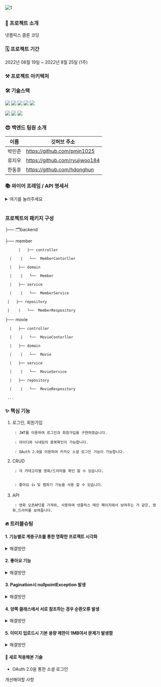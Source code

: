 ![1](https://user-images.githubusercontent.com/67058000/186458930-d71285c5-1ceb-4ecc-9d04-235b145e98ba.png)


##
### 🙌 프로젝트 소개

넷플릭스 클론 코딩


### 🗓 프로젝트 기간
2022년 08월 19일 ~ 2022년 8월 25일 (1주)

### ⚒️ 프로젝트 아키텍처


### 🛠 기술스택

<img src="https://img.shields.io/badge/java-007396?style=for-the-badge&logo=java&logoColor=white"> <img src="https://img.shields.io/badge/spring-6DB33F?style=for-the-badge&logo=spring&logoColor=white"> <img src="https://img.shields.io/badge/springboot-6DB33F?style=for-the-badge&logo=springboot&logoColor=white"> 
<img src="https://img.shields.io/badge/mysql-4479A1?style=for-the-badge&logo=mysql&logoColor=white"> <img src="https://img.shields.io/badge/amazonaws-232F3E?style=for-the-badge&logo=amazonaws&logoColor=white"> 

 <img src="https://img.shields.io/badge/github-181717?style=for-the-badge&logo=github&logoColor=white"> <img src="https://img.shields.io/badge/git-F05032?style=for-the-badge&logo=git&logoColor=white"> <img src="https://img.shields.io/badge/gradle-02303A?style=for-the-badge&logo=gradle&logoColor=white">



### 😎 백엔드 팀원 소개
이름 | 깃허브 주소 |
---|---|
박민준 |	https://github.com/pmjn1025 
류지우 |	https://github.com/ryujiwoo184
한동훈 | https://github.com/hdonghun

### 📚 와이어 프레임 / API 명세서

<details>
<summary>여기를 눌러주세요</summary>
<div markdown="1">


[노션으로 열기](https://www.notion.so/2-264b9001bbcc4d58a0c1a63ae6f4e369)

</div>
</details>
<br>

### 프로젝트의 패키지 구성

├── 🗂backend  

   ├── member  
   
          |   ├── controller

  	  |    |   └──  MemberContorller

   	  |   ├── domain

  	  |    |   └──  Member

  	  |   ├── service

   	  |    |   └──  MemberService
 
   	 |   ├── repository
   
   	 |    |   └──  MemberRespository

   ├── movie  
   
	  |   ├── controller

  	  |    |   └──  MovieContorller

  	  |   ├── domain

  	  |    |   └──  Movie

  	  |   ├── service

  	  |    |   └──  MovieService
 
  	  |   ├── repository
   
  	  |    |   └──  MovieRespository  
     
     ...



### ✨ 핵심 기능

1. 로그인, 회원가입

        : JWT를 이용하여 로그인과 회원가입을 구현하였습니다.

        : 아이디와 닉네임의 중복확인이 가능합니다.

        : OAuth 2.0을 이용하여 카카오 소셜 로그인 기능이 가능합니다.

2. CRUD

        : 각 카테고리별 영화/드라마을 확인 할 수 있습니다.
        

        : 좋아요 👍 및 찜하기 기능을 사용 할 수 있습니다.
        
3. API
       
        : 영화 오픈API를 가져와, 사용하여 넷플릭스 메인 페이지에서 보여주는 거 같은, 영화,드라마를 보여줍니다.

### 🔥 트러블슈팅
#### 1. 기능별로 계층구조를 통한 명확한 프로젝트 시각화 
<details>
<summary>해결방안</summary>
<div markdown="1">
 <br>
 
      - 기존의 프로젝트에 패키지 구성에 깔끔하지 못하고, 찾고자 하는 데이터에 대한 정리가 잘 되지 않은 것을 느끼고, 
	프로젝트를 계속 진행하면서 패키지를 어떻게 구성할 것인가에 고민이 생겼다. 프로젝트의 패키지 구성은 계층별, 기능별 구성으로 나눌 수 있다. 
 
<br>  
 
    1.기능별로 나누고 계층별로 나누기 
    - 클래스의 기능과 역할에 따라서 패키지를 구성하는 것이다. 
	예를 들어 Member의 정보를 관여하는 패키지를 구성한다면, member패키지 안에 domain, service, dto, repository가 포함되어 구성되게 된다. 
	프로젝트가 커질수록 패키지 안의 클래스 수가 증가하기 때문에 기능별 구성이 재사용성이 좋고 Package Principle을 잘 지키기는 이점이 있어, 이러한 방식으로 정리를 하였음.
![image](https://user-images.githubusercontent.com/67058000/186604944-fa5c1258-fd32-4860-a797-40c684ab700b.png)
 <br>
 <br>
 <br>

</details>


#### 2. 좋아요 기능
	
<details>
<summary>해결방안</summary>
<div markdown="1">
	 <br>
 
      - - ERD를 참고하여 작성했지만 연관관계, oneTomany와 manyToOne에 대한 각각 이해가 부족해, 에러가 발생하였음
![image](https://user-images.githubusercontent.com/67058000/186610246-87c00deb-eafe-4e1c-af51-776e00095245.png)


 
<br>  
 OneToMany(1 : N) 를 사용시 : 참조값 Like가 여러 movie에 적용된다 생각해 OneToMany를 적용시켜봄  

	⇒ 연관관계 재확인 및 수정 후 재실행시 비디오 전체에 좋아요 카운트 증가

 ManyToOne(N : 1) 사용 : 여러 movie를 좋아요 할 수 있고 고유 계정으로 하나의 영화에만 좋아요 가능

	⇒ 어떤 엔티티를 중심으로 상대 엔티티를 바라보느냐에 따라 다중성이 다른게 됨
 <br>
 <br>
 <br>

</details>
	
 
#### 3. Pagination시 nullpointException 발생
<details>
<summary>해결방안</summary>
<div markdown="1">
 <br>
	최초 문제 발생

- Spring으로 페이징을 공부하던 중 기본예제를 응용하여 내 프로젝트에 적용한 후 서버 시작시 바로 nullpointException 발생.
- A.클라이언트 상태
    - 클라이언트에 internal server error 500 발생
- B. 서버상태
    - videoRepository.findAll(pageable)에서 null발생.
- c. 어플리케이션 정보
    - DB에는 영화데이터가 정상적으로 저장되어있음.
    - Video테이블을 사용하는 다른 기능은 정상적으로 작동함.
    - 

---

## Trouble Shooting

### 원인 탐색 과정

1. 클라이언트는 당연히 500error가 발생 할 수 밖에 없음.
2. DB에 정상적으로 저장되고 관련기능은 오류가 발생하지 않음
3. 서버나 기타 여러 다른 부분에서 이상한점과 오류가 발생하지 않음
4. videoRepository.findAll(pageable) 부분에서만 nullpointException 이 발생함.
- 따라서 내가 가져온 예제 코드가 잘못된 코드라고 판단함.

```java
 @GetMapping("/video/pagination")
    public ResponseEntity MoviePagination(final Pageable pageable) {
        Page<Video> videos =
        videoRepository.findAll(pageable);
        return new ResponseEntity<>(posts,HttpStatus.OK);
    }
```

```java
@Repository
public interface VideoRepository extends JpaRepository<Video, Long> {

   }
```

### 원인 파악

1. DB에서 해당 데이터 전부를 가져온다.
2. 가져온 데이터를 요청받은 기준으로 분류한다(Sort) --> null이됨.
3. 분류한 데이터를 비즈니스로직에서 받아서 다시 컨트롤러로 전송한다.
4. 컨트롤러에서 클라이언트로 페이징한 데이터를 응답한다.
- 2번에서 문제가 발생함.

### 문제가 발생한 이유.
![image](https://user-images.githubusercontent.com/67058000/186611356-83b25029-b8db-4456-acdf-1c76dd3c1e34.png)

- JpaRepository를 상속받은 Repository는 페이징관련 Repository도 상속받아서 db에서 가져올때 페이징한 데이터를 분류해서 가져올 수 있다.
- 그런데 나는 Pageable만 사용했는데 이 Pageable만 사용했지 해당 분류내용을 내가 지정하지 않았던 것이다.

![image](https://user-images.githubusercontent.com/67058000/186611643-207b1f30-0f53-4cc1-bf72-f379af6fe3ac.png)

- 따라서 해당 분류된 내용을 지정하지 않았으니 null이 되고 nullpointException이 발생한 것이었다.

### 문제 해결

- Pageable의 값을 지정해주기 위해 각 데이터값을 요청받음

```java
@GetMapping("/video/pagination")
    public ResponseDto<?> getPaging(
            @RequestParam("page") int page,
            @RequestParam("size") int size,
            @RequestParam("sortBy") String sortBy,
            @RequestParam("isAsc") boolean isAsc

    ) {
        page = page - 1;
        return pagingService.getPagenation(page, size,sortBy,isAsc);
    }
```

• 참고 : @RequestParam("sortBy") String sortBy 이부분 DESC나 ASC와 같이 OrderBy가 아니라 id, title과 같은 분류기준이다.

```java
 @Transactional
    public ResponseDto<?> getPagenation(int page, int size, String sortBy, boolean isAsc) {

        Sort.Direction direction = isAsc ? Sort.Direction.ASC : Sort.Direction.DESC;
        Sort sort = Sort.by(direction, sortBy);
        Pageable pageable = PageRequest.of(page, size,sort);
        Page<Video> videos = videoRepository.findAll(pageable);

        List<VideoResponseDto> videoResponseDtoList = new ArrayList<>();

        for (Video video : videos){

            videoResponseDtoList.add(
                    VideoResponseDto.builder()
                            .id(video.getId())
                            .title(video.getTitle())
                            .poster_path(video.getPosterPath())
                            .overview(video.getOverview())
                            .first_date(video.getRelease_date())
                            .grade(video.getPopularity())
                            .youtubePath(video.getYoutubePath())
                            .backdrop_path(video.getBackdrop_path())
                            .homepage(video.getHomepage())
                            .likeCnt(video.getLikeCnt())
                            .build()
            );

        }

        return ResponseDto.success(videoResponseDtoList);

    }
```

• 마지막으로 Repository에서도 정의 해주어야 한다. 그래야 해당데이터를 가져와서 분류해서 데이터를 전달해준다.

```java
@Repository
public interface VideoRepository extends JpaRepository<Video, Long> {

    Page<Video> findAll(Pageable pageable);
}
```

# 해결

포스트맨에서 http://localhost:8080/video/pagination?page=1&size=3&sortBy=id&isAsc=true 

 

```json
{
    "statusCode": 200,
    "msg": "OK",
    "data": [
        {
            "id": 2,
            "title": "드래곤볼 슈퍼: 슈퍼 히어로",
            "poster_path": "https://image.tmdb.org/t/p/w500/uohymzBVaIYjbnoQstbnlia6ZPJ.jpg",
            "overview": "2018년에 개봉한 에 이은  시리즈의 두 번째 영화",
            "first_date": "2022-06-11",
            "grade": 7195.285,
            "youtubePath": "https://www.youtube.com/embed/GD8nCSr54PA?autoplay=1&mute=1",
            "backdrop_path": "https://image.tmdb.org/t/p/w500/ugS5FVfCI3RV0ZwZtBV3HAV75OX.jpg",
            "homepage": "https://www.2022dbs-global.com",
            "likeCnt": 0
        },
        {
            "id": 9,
            "title": "토르: 러브 앤 썬더",
            "poster_path": "https://image.tmdb.org/t/p/w500/bZLrpWM065h5bu1msUcPmLFsHBe.jpg",
            "overview": "이너피스를 위해 자아 찾기 여정을 떠난 천둥의 신 토르. 그러나, 우주의 모든 신들을 몰살하려는 신 도살자 고르의 등장으로 토르의 안식년 계획은 산산조각 나버린다. 토르는새로운 위협에 맞서기 위해, 킹 발키리, 코르그, 그리고 전 여자친구 제인과 재회하게 되는데. 그녀가 묠니르를 휘두르는 마이티 토르가 되어 나타나 모두를 놀라게 한다. 이제, 팀 토르는 고르의 복수에 얽힌 미스터리를 밝히고 더 큰 전쟁을 막기 위한 전 우주적 스케일의 모험을 시작하는데...",
            "first_date": "2022-07-06",
            "grade": 7623.514,
            "youtubePath": "https://www.youtube.com/embed/Go8nTmfrQd8?autoplay=1&mute=1",
            "backdrop_path": "https://image.tmdb.org/t/p/w500/p1F51Lvj3sMopG948F5HsBbl43C.jpg",
            "homepage": "https://www.marvel.com/movies/thor-love-and-thunder",
            "likeCnt": 0
        },
        {
            "id": 15,
            "title": "프레이",
            "poster_path": "https://image.tmdb.org/t/p/w500/eicYAopFKOL3orcNTJZ4TGtZQQ1.jpg",
            "overview": "300년 전 아메리카, 용맹한 전사를 꿈꾸는 원주민 소녀 나루는 갑작스러운 곰의 습격으로 절체절명의 위기에 놓인 순간, 정체를 알 수 없는 외계 포식자 프레데터를 목격하게 된다.  자신보다 강한 상대를 향한 무자비한 사냥을 시작한 프레데터. 최첨단 기술과 무기로 진화된 외계 포식자 프레데터의 위협이 점점 다가오고 나루는 부족을 지키기 위해 자신만의 기지와 무기로 생존을 건 사투를 시작하는데…",
            "first_date": "2022-08-02",
            "grade": 5763.164,
            "youtubePath": "https://www.youtube.com/embed/wZ7LytagKlc?autoplay=1&mute=1",
            "backdrop_path": "https://image.tmdb.org/t/p/w500/7ZO9yoEU2fAHKhmJWfAc2QIPWJg.jpg",
            "homepage": "https://www.20thcenturystudios.com/movies/prey",
            "likeCnt": 0
        }
    ]
}
```

## Retrospection

- 페이징의 구조 및 작동방식 참고
    - [Spring Boot] JPA + Pageable 을 이용한 페이징 처리  [http://devstory.ibksplatform.com/2020/03/spring-boot-jpa-pageable.html](http://devstory.ibksplatform.com/2020/03/spring-boot-jpa-pageable.html)
    - 스프링부트 검색, 페이징처리 하기 Pageable
    - [https://gonyda.tistory.com/15](https://gonyda.tistory.com/15)
    - [Spring] Spring Data JPA에서 Paging 간단하게 구현하는 법
    - [https://devlog-wjdrbs96.tistory.com/414](https://devlog-wjdrbs96.tistory.com/414)
    - 스파르타 코딩클럽 스프링 심화 4주차 강의자료
 <br>
 <br>
</details>

#### 4. 양쪽 클래스에서 서로 참조하는 경우 순환오류 발생
<details>
<summary>해결방안</summary>
<div markdown="1">
 <br>
상호 참조 하는 경우를 만들지 말자
 <br>
 <br>

</details>

#### 5. 이미지 업로드시 기본 용량 제한이 1MB여서 문제가 발생함
<details>
<summary>해결방안</summary>
<div markdown="1"> 
 <br>
application.properties 파일에
 
 
```java
spring.servlet.multipart.maxFileSize=10MB
spring.servlet.multipart.maxRequestSize=10MB
 ```

 와 같이 제한을 설정할 수 있음
 <br>
 <br>
 <br>
</details>

#### 📖 새로 적용해본 기술
- OAuth 2.0을 통한 소셜 로그인
 
 
개선해야할 사항

